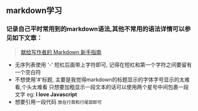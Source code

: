 ## markdown学习
### 记录自己平时常用到的markdown语法,其他不常用的语法详情可以参见如下文章：
> [献给写作者的 Markdown 新手指南](http://www.jianshu.com/p/q81RER)

- 无序列表使用  '-' 短杠后面带上字符即可, 记得在短杠和第一个字符之间要留有一个空白符
- 不想使用'#'标题, 主要是我觉得markdown的标题显示的字体字号显示的太难看,个头太难看
只想要加粗显示一段文本的话可以使用两个星号中间包裹一段文字 eg:  **I love Javascript**
- 想要引用一段代码 ``` 放在行首和行尾部即可 ```